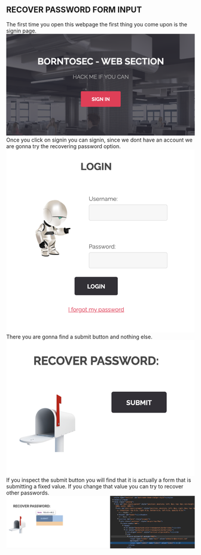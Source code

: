 ## RECOVER PASSWORD FORM INPUT

The first time you open this webpage the first thing you come upon is the signin page.
</br>
<img src="./imgs/1.png">
</br>
Once you click on signin you can signin, since we dont have an account we are gonna try the recovering password option.
</br>
<img src="./imgs/2.png">
</br>
There you are gonna find a submit button and nothing else.
<img src="./imgs/3.png">
</br>
If you inspect the submit button you will find that it is actually a form that is submitting a fixed value. If you change that value you can try to recover other passwords.
</br>
<img src="./imgs/4.png">